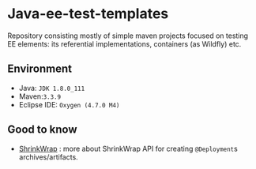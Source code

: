 # Java-ee-test-templates
Repository consisting mostly of simple maven projects focused on testing EE elements: its referential implementations, containers (as Wildfly) etc.

## Environment
* Java: `JDK 1.8.0_111`
* Maven:`3.3.9`
* Eclipse IDE: `Oxygen (4.7.0 M4)`

## Good to know
* [ShrinkWrap](https://developer.jboss.org/wiki/ShrinkWrap) : more about ShrinkWrap API for creating `@Deployment`s archives/artifacts.
